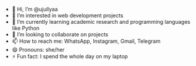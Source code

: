- 👋 Hi, I’m @ujullyaa
- 👀 I’m interested in web development projects
- 🌱 I’m currently learning academic research and programming languages like Python
- 💞️ I’m looking to collaborate on projects
- 📫 How to reach me: WhatsApp, Instagram, Gmail, Telegram
- 😄 Pronouns: she/her
- ⚡ Fun fact: I spend the whole day on my laptop 

<!---
ujullyaa/ujullyaa is a ✨ special ✨ repository because its `README.md` (this file) appears on your GitHub profile.
You can click the Preview link to take a look at your changes.
--->
